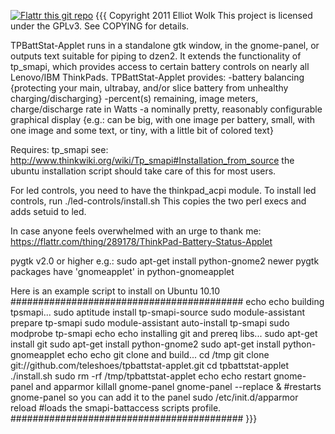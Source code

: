 [![Flattr this git repo](http://api.flattr.com/button/flattr-badge-large.png)](https://flattr.com/submit/auto?user_id=wolke&url=https://github.com/teleshoes/tpbattstat-applet&title=tpbattstat-applet&language=en_GB&tags=github&category=software) 
{{{
Copyright 2011 Elliot Wolk
This project is licensed under the GPLv3. See COPYING for details.


TPBattStat-Applet runs in a standalone gtk window, in the gnome-panel,
or outputs text suitable for piping to dzen2.
It extends the functionality of tp_smapi, which provides access to certain
battery controls on nearly all Lenovo/IBM ThinkPads.
TPBattStat-Applet provides:
 -battery balancing
   {protecting your main, ultrabay, and/or slice battery from unhealthy
    charging/discharging}
 -percent(s) remaining, image meters, charge/discharge rate in Watts
 -a nominally pretty, reasonably configurable graphical display
   {e.g.: can be big, with one image per battery,
    small, with one image and some text,
    or tiny, with a little bit of colored text}


Requires:
tp_smapi
  see: http://www.thinkwiki.org/wiki/Tp_smapi#Installation_from_source
       the ubuntu installation script should take care of this for most users.

For led controls, you need to have the thinkpad_acpi module.
To install led controls, run ./led-controls/install.sh
This copies the two perl execs and adds setuid to led.

In case anyone feels overwhelmed with an urge to thank me:
https://flattr.com/thing/289178/ThinkPad-Battery-Status-Applet


pygtk v2.0 or higher
e.g.: sudo apt-get install python-gnome2
newer pygtk packages have 'gnomeapplet' in python-gnomeapplet


Here is an example script to install on Ubuntu 10.10
##########################################
echo
echo building tpsmapi...
sudo aptitude install tp-smapi-source 
sudo module-assistant prepare tp-smapi 
sudo module-assistant auto-install tp-smapi 
sudo modprobe tp-smapi
echo
echo installing git and prereq libs...
sudo apt-get install git
sudo apt-get install python-gnome2
sudo apt-get install python-gnomeapplet
echo
echo git clone and build...
cd /tmp
git clone git://github.com/teleshoes/tpbattstat-applet.git
cd tpbattstat-applet
./install.sh
sudo rm -rf /tmp/tpbattstat-applet
echo
echo restart gnome-panel and apparmor
killall gnome-panel
gnome-panel --replace & #restarts gnome-panel so you can add it to the panel
sudo /etc/init.d/apparmor reload #loads the smapi-battaccess scripts profile.
##########################################
}}}

